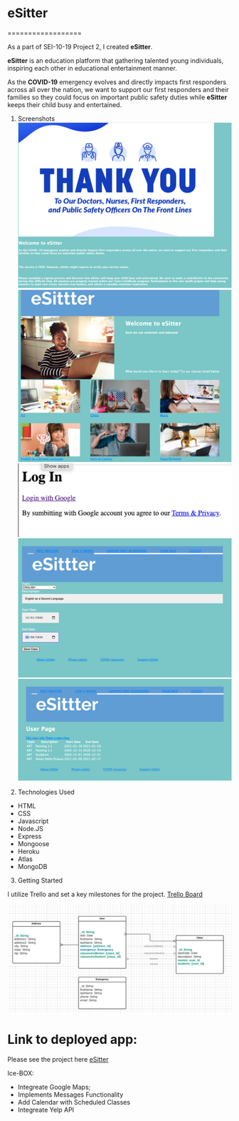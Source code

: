 # eSitter
==================

As a part of SEI-10-19 Project 2, I created **eSitter**. 

**eSitter** is an education platform that gathering talented young individuals, inspiring each other in educational entertainment manner.

As the **COVID-19** emergency evolves and directly impacts first responders across all over the nation, we want to support our first responders and their families so they could focus on important public safety duties while **eSitter** keeps their child busy and entertained. 

1. Screenshots
!["PrintScreen"](public/images/prntscrn.png)
!["PrintScreen 1"](public/images/prntscrn1.png)
!["PrintScreen 2"](public/images/prntscrn2.png)
!["PrintScreen 3"](public/images/prntscrn3.png)
!["PrintScreen 4"](public/images/prntscrn4.png)


2. Technologies Used

* HTML
* CSS 
* Javascript
* Node.JS
* Express
* Mongoose
* Heroku
* Atlas
* MongoDB


3. Getting Started

I utilize Trello and set a key milestones for the project.
[Trello Board](https://trello.com/b/g1sYLjTs/sei-10-19-project-2-esitter)

!["ERD"](public/images/ERD.png)

# Link to deployed app:
Please see the project here [eSitter](https://esitter.herokuapp.com)


Ice-BOX: 

* Integreate Google Maps;
* Implements Messages Functionality
* Add Calendar with Scheduled Classes 
* Integreate Yelp API